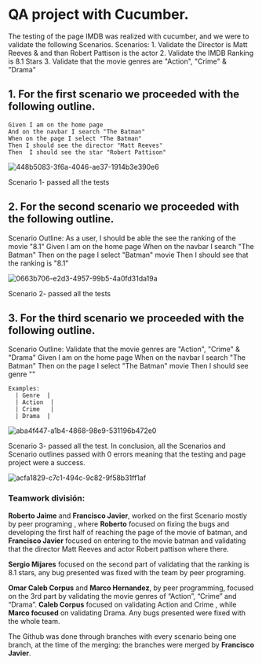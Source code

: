 # QA project with Cucumber. 

The testing of the page IMDB was realized with cucumber,  and we were to validate the following Scenarios.
Scenarios:
            1. Validate the Director is Matt Reeves & and than Robert Pattison is the actor
            2. Validate the IMDB Ranking is 8.1 Stars
            3. Validate that the movie genres are "Action", "Crime" & "Drama"


## 1. For the first scenario we proceeded with the following outline.
    Given I am on the home page
    And on the navbar I search "The Batman"
    When on the page I select "The Batman"
    Then I should see the director "Matt Reeves" 
    Then  I should see the star "Robert Pattison"

![448b5083-3f6a-4046-ae37-1914b3e390e6](https://user-images.githubusercontent.com/94151927/166002392-67733d6f-dd80-4ad7-bf8f-e7ecd4062877.jpg)






Scenario 1- passed all the tests

## 2. For the second scenario we proceeded with the following outline. 

  Scenario Outline: As a user, I should be able the see the ranking of the movie "8.1"
    Given I am on the home page
    When on the navbar I search "The Batman"
    Then on the page I select "Batman" movie
    Then I should see that the ranking is "8.1"

![0663b706-e2d3-4957-99b5-4a0fd31da19a](https://user-images.githubusercontent.com/94151927/166002108-fdfd6c00-994f-4df3-a93f-72e1f6fbc642.jpg)


Scenario 2- passed all the tests

## 3. For the third scenario we proceeded with the following outline. 
 

  Scenario Outline: Validate that the movie genres are "Action", "Crime" & "Drama"
    Given I am on the home page
    When on the navbar I search "The Batman"
    Then on the page I select "The Batman" movie
    Then I should see genre "<Genre>"

    Examples:
      | Genre  |
      | Action  | 
      | Crime   |
      | Drama  |

![aba4f447-a1b4-4868-98e9-531196b472e0](https://user-images.githubusercontent.com/94151927/166002087-dfd038e8-042f-4d5d-b2d9-140bab72be11.jpg)
  
 Scenario 3- passed all the test.
In conclusion, all the Scenarios and Scenario outlines passed with 0 errors  meaning that the testing and page project were a success. 

![acfa1829-c7c1-494c-9c82-9f58b31ff1af](https://user-images.githubusercontent.com/94151927/166001945-222254f3-030a-4298-8b14-2735024c0bb5.jpg)

### Teamwork división:
**Roberto Jaime** and **Francisco Javier**, worked on the first Scenario mostly by peer programing ,  where **Roberto** focused on fixing the bugs  and developing the first half of reaching the page of the movie of batman, and **Francisco Javier** focused on entering to the movie batman and validating that the director Matt Reeves and actor Robert pattison where there.  

**Sergio Mijares** focused on the second part of validating that the ranking is 8.1 stars, any bug presented was fixed with the team by peer programing. 

**Omar Caleb Corpus** and **Marco Hernandez**, by peer programming, focused on the 3rd part by validating the movie genres of “Action”, “Crime” and “Drama”. 
**Caleb Corpus** focused on validating Action and Crime , while **Marco focused** on validating Drama.   Any bugs presented were fixed with the whole team. 

The Github was done through branches with every scenario being one branch, at the time of the merging: the branches were merged by **Francisco Javier**. 

